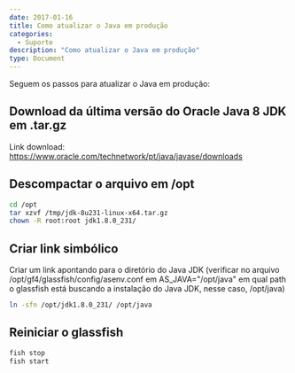 ```yaml
---
date: 2017-01-16
title: Como atualizar o Java em produção
categories:
  - Suporte
description: "Como atualizar o Java em produção"
type: Document
---
```


Seguem os passos para atualizar o Java em produção:

## Download da última versão do Oracle Java 8 JDK em .tar.gz

Link download: https://www.oracle.com/technetwork/pt/java/javase/downloads

## Descompactar o arquivo em /opt

~~~ bash
cd /opt
tar xzvf /tmp/jdk-8u231-linux-x64.tar.gz
chown -R root:root jdk1.8.0_231/
~~~


##  Criar link simbólico

Criar um link apontando para o diretório do Java JDK (verificar no arquivo /opt/gf4/glassfish/config/asenv.conf em AS_JAVA="/opt/java" em 
qual path o glassfish está buscando a instalação do Java JDK, nesse caso, /opt/java)

~~~ bash
ln -sfn /opt/jdk1.8.0_231/ /opt/java
~~~

## Reiniciar o glassfish

~~~ bash
fish stop
fish start
~~~
